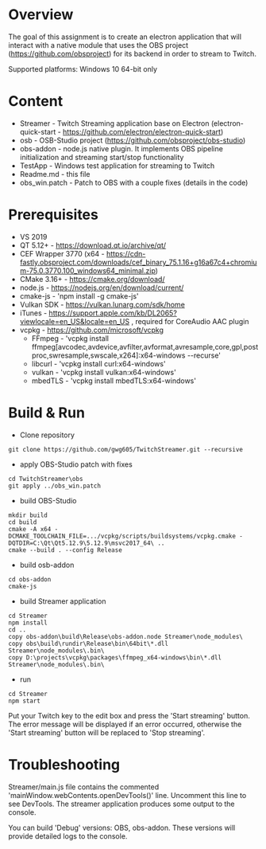 # Overview

The goal of this assignment is to create an electron application that will interact with a native module that uses the OBS project (https://github.com/obsproject) for its backend in order to stream to Twitch.

Supported platforms: Windows 10 64-bit only

# Content
- Streamer - Twitch Streaming application base on Electron (electron-quick-start - https://github.com/electron/electron-quick-start)
- osb - OSB-Studio project (https://github.com/obsproject/obs-studio)
- obs-addon - node.js native plugin. It implements OBS pipeline initialization and streaming start/stop functionality
- TestApp - Windows test application for streaming to Twitch
- Readme.md - this file
- obs_win.patch - Patch to OBS with a couple fixes (details in the code)

# Prerequisites
- VS 2019
- QT 5.12+ - https://download.qt.io/archive/qt/
- CEF Wrapper 3770 (x64 - https://cdn-fastly.obsproject.com/downloads/cef_binary_75.1.16+g16a67c4+chromium-75.0.3770.100_windows64_minimal.zip)
- CMake 3.16+ - https://cmake.org/download/
- node.js - https://nodejs.org/en/download/current/
- cmake-js - 'npm install -g cmake-js'
- Vulkan SDK - https://vulkan.lunarg.com/sdk/home
- iTunes - https://support.apple.com/kb/DL2065?viewlocale=en_US&locale=en_US , required for CoreAudio AAC plugin
- vcpkg - https://github.com/microsoft/vcpkg
  - FFmpeg - 'vcpkg install ffmpeg[avcodec,avdevice,avfilter,avformat,avresample,core,gpl,postproc,swresample,swscale,x264]:x64-windows --recurse'
  - libcurl - 'vcpkg install curl:x64-windows'
  - vulkan - 'vcpkg install vulkan:x64-windows'
  - mbedTLS - 'vcpkg install mbedTLS:x64-windows'


# Build & Run

- Clone repository
```
git clone https://github.com/gwg605/TwitchStreamer.git --recursive
```
- apply OBS-Studio patch with fixes
```
cd TwitchStreamer\obs
git apply ../obs_win.patch
```
- build OBS-Studio
```
mkdir build
cd build
cmake -A x64 -DCMAKE_TOOLCHAIN_FILE=.../vcpkg/scripts/buildsystems/vcpkg.cmake -DQTDIR=C:\Qt\Qt5.12.9\5.12.9\msvc2017_64\ ..
cmake --build . --config Release
```
- build osb-addon
```
cd obs-addon
cmake-js
```
- build Streamer application
```
cd Streamer
npm install
cd ..
copy obs-addon\build\Release\obs-addon.node Streamer\node_modules\
copy obs\build\rundir\Release\bin\64bit\*.dll Streamer\node_modules\.bin\
copy D:\projects\vcpkg\packages\ffmpeg_x64-windows\bin\*.dll Streamer\node_modules\.bin\
```
- run
```
cd Streamer
npm start
```
Put your Twitch key to the edit box and press the 'Start streaming' button. The error message will be displayed if an error occurred, otherwise the 'Start streaming' button will be replaced to 'Stop streaming'.

# Troubleshooting
Streamer/main.js file contains the commented 'mainWindow.webContents.openDevTools()' line. Uncomment this line to see DevTools. The streamer application produces some output to the console.

You can build 'Debug' versions: OBS, obs-addon. These versions will provide detailed logs to the console.